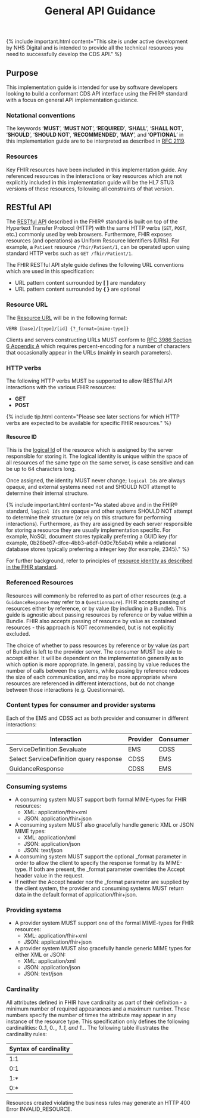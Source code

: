 ﻿---
title: General API Guidance
keywords: rest, api
tags: [rest,fhir,api]
sidebar: ctp_rest_sidebar
permalink: api_general_guidance.html
summary: Implementation guidance for developers - focusing on general API implementation guidance
---
{% include important.html content="This site is under active development by NHS Digital and is intended to provide all the technical resources you need to successfully develop the CDS API." %}


## Purpose ##

This implementation guide is intended for use by software developers looking to build a conformant CDS API interface using the FHIR&reg; standard with a focus on general API implementation guidance.

### Notational conventions ###

The keywords ‘**MUST**’, ‘**MUST NOT**’, ‘**REQUIRED**’, ‘**SHALL**’, ‘**SHALL NOT**’, ‘**SHOULD**’, ‘**SHOULD NOT**’, ‘**RECOMMENDED**’, ‘**MAY**’, and ‘**OPTIONAL**’ in this implementation guide are to be interpreted as described in [RFC 2119](https://www.ietf.org/rfc/rfc2119.txt).

### Resources ###

Key FHIR resources have been included in this implementation guide. Any referenced resources in the interactions or key resources which are not explicitly included in this implementation guide will be the HL7 STU3 versions of these resources, following all constraints of that version.

## RESTful API ##

The [RESTful API](https://www.hl7.org/fhir/STU3/http.html) described in the FHIR&reg; standard is built on top of the Hypertext Transfer Protocol (HTTP) with the same HTTP verbs (`GET`, `POST`, etc.) commonly used by web browsers. Furthermore, FHIR exposes resources (and operations) as Uniform Resource Identifiers (URIs). For example, a `Patient` resource `/fhir/Patient/1`, can be operated upon using standard HTTP verbs such as `GET /fhir/Patient/1`.

The FHIR RESTful API style guide defines the following URL conventions which are used in this specification:

- URL pattern content surrounded by **[ ]** are mandatory
- URL pattern content surrounded by **{ }** are optional


### Resource URL ###

The [Resource URL](http://www.hl7.org/implement/standards/fhir/STU3/http.html) will be in the following format:

	VERB [base]/[type]/[id] {?_format=[mime-type]}

Clients and servers constructing URLs MUST conform to [RFC 3986 Section 6 Appendix A](https://tools.ietf.org/html/rfc3986#appendix-A) which requires percent-encoding for a number of characters that occasionally appear in the URLs (mainly in search parameters).

### HTTP verbs ###

The following HTTP verbs MUST be supported to allow RESTful API interactions with the various FHIR resources:

- **GET**
- **POST**

{% include tip.html content="Please see later sections for which HTTP verbs are expected to be available for specific FHIR resources." %}


#### Resource ID ####

This is the [logical Id](http://hl7.org/fhir/STU3/resource.html#id) of the resource which is assigned by the server responsible for storing it. The logical identity is unique within the space of all resources of the same type on the same server, is case sensitive and can be up to 64 characters long.

Once assigned, the identity MUST never change; `logical Ids` are always opaque, and external systems need not and SHOULD NOT attempt to determine their internal structure.

{% include important.html content="As stated above and in the FHIR&reg; standard, `logical Ids` are opaque and other systems SHOULD NOT attempt to determine their structure (or rely on this structure for performing interactions). Furthermore, as they are assigned by each server responsible for storing a resource they are usually implementation specific. For example, NoSQL document stores typically preferring a GUID key (for example, 0b28be67-dfce-4bb3-a6df-0d0c7b5ab4) while a relational database stores typically preferring a integer key (for example, 2345)." %} 

For further background, refer to principles of [resource identity as described in the FHIR standard](http://www.hl7.org/implement/standards/fhir/STU3/resource.html#id).  


### Referenced Resources ###
Resources will commonly be referred to as part of other resources (e.g. a `GuidanceResponse` may refer to a `Questionnaire`).  FHIR accepts passing of resources either by reference, or by value (by including in a Bundle).  This guide is agnostic about passing resources by reference or by value within a Bundle.  FHIR also accepts passing of resource by value as contained resources - this approach is NOT recommended, but is not explicitly excluded.

The choice of whether to pass resources by reference or by value (as part of Bundle) is left to the provider server.  The consumer MUST be able to accept either.  It will be dependent on the implementation generally as to which option is more appropriate.  In general, passing by value reduces the number of calls between the systems, while passing by reference reduces the size of each communication, and may be more appropriate where resources are referenced in different interactions, but do not change between those interactions (e.g. Questionnaire).


### Content types for consumer and provider systems ###


Each of the EMS and CDSS act as both provider and consumer in different interactions:


| Interaction                 | Provider | Consumer |
| -----------------------     | -------  | ------- |
| ServiceDefinition.$evaluate | EMS | CDSS |
| Select ServiceDefinition query response | CDSS | EMS |
| GuidanceResponse            | CDSS | EMS |


### Consuming systems ###

- A consuming system MUST support both formal MIME-types for FHIR resources:
	- XML: application/fhir+xml
	- JSON: application/fhir+json
- A consuming system MUST also gracefully handle generic XML or JSON MIME types:
	- XML: application/xml
	- JSON: application/json
	- JSON: text/json
- A consuming system MUST support the optional _format parameter in order to allow the client to specify the response format by its MIME-type. If both are present, the _format parameter overrides the Accept header value in the request.
- If neither the Accept header nor the _format parameter are supplied by the client system, the provider and consuming systems MUST return data in the default format of application/fhir+json.

### Providing systems ###

- A provider system MUST support one of the formal MIME-types for FHIR resources:
    - XML: application/fhir+xml
    - JSON: application/fhir+json
- A provider system MUST also gracefully handle generic MIME types for either XML or JSON:
    - XML: application/xml
    - JSON: application/json
    - JSON: text/json


### Cardinality ###

All attributes defined in FHIR have cardinality as part of their definition - a minimum number of required appearances and a maximum number. These numbers specify the number of times the attribute may appear in any instance of the resource type. This specification only defines the following cardinalities: 0..1, 0..*, 1..1, and 1..*. The following table illustrates the cardinality rules:

|Syntax of cardinality|
|------|
|1:1|One to one	|Mandatory|	Not Repeatable|
|0:1|Zero to one |Optional|	Not Repeatable|
|1:*|One to many |Mandatory|	Repeatable|
|0:*|Zero to many |Optional|	Repeatable|

Resources created violating the business rules may generate an HTTP 400 Error INVALID_RESOURCE.
<!--stackedit_data:
eyJoaXN0b3J5IjpbMTYzNTI2ODYyMV19
-->
